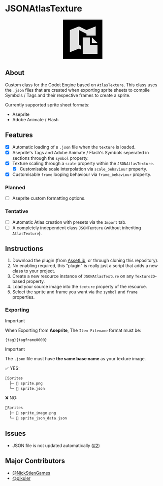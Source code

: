 # JSONAtlasTexture

<p align="center">
	<img src="icon.png" alt="AtlasTexture JSON Icon">
</p>

## About

Custom class for the Godot Engine based on `AtlasTexture`.
This class uses the `.json` files that are created when exporting sprite sheets to compile Symbols / Tags and their respective frames to create a sprite.

Currently supported sprite sheet formats:
- Aseprite
- Adobe Animate / Flash

## Features

- [x] Automatic loading of a `.json` file when the `texture` is loaded.
- [x] Aseprite's Tags and Adobe Animate / Flash's Symbols seperated in sections through the `symbol` property.
- [x] Texture scaling through a `scale` property within the `JSONAtlasTexture`.
  - [x] Customisable scale interpolation via `scale_behaviour` property.
- [x] Customisable `frame` looping behaviour via `frame_behaviour` property.

### Planned

- [ ] Aseprite custom formatting options.

### Tentative

- [ ] Automatic Atlas creation with presets via the `Import` tab.
- [ ] A completely independent class `JSONTexture` (without inheriting `AtlasTexture`).

## Instructions

1. Download the plugin (from [AssetLib](https://godotengine.org/asset-library/asset/4058), or through cloning this repository).
2. No enabling required, this "plugin" is really just a script that adds a new class to your project.
3. Create a new resource instance of `JSONAtlasTexture` on any `Texture2D`-based property.
4. Load your source image into the `texture` property of the resource.
5. Select the sprite and frame you want via the `symbol` and `frame` properties.

### Exporting

> [!IMPORTANT]
> When Exporting from __Aseprite__,
>The `Item Filename` format must be:
>```
> {tag}{tagframe0000}
>```

> [!IMPORTANT]
> The `.json` file must have __the same base name__ as your texture image.
>
> ✅ YES:
> ```go
> 📁Sprites
>   ├─ 🎨 sprite.png
>   └─ 📃 sprite.json
> ```
> ❌ NO:
> ```go
> 📁Sprites
>   ├─ 🎨 sprite_image.png
>   └─ 📃 sprite_json_data.json
> ```

## Issues

- JSON file is not updated automatically ([#2](https://github.com/NickSteinGames/json-atlas/issues/2#issue-3105885503))

## Major Contributors

- [@NickStienGames](https://github.com/NickSteinGames)
- [@pikuler](https://github.com/pikuler)
